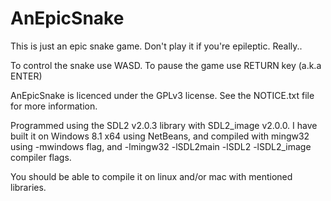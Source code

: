 AnEpicSnake
===========

This is just an epic snake game. Don't play it if you're epileptic. Really..

To control the snake use WASD.
To pause the game use RETURN key (a.k.a ENTER)

AnEpicSnake is licenced under the GPLv3 license.
See the NOTICE.txt file for more information.


Programmed using the SDL2 v2.0.3 library with SDL2_image v2.0.0. 
I have built it on Windows 8.1 x64 using NetBeans, and compiled with mingw32
using -mwindows flag, and -lmingw32 -lSDL2main -lSDL2 -lSDL2_image compiler flags.

You should be able to compile it on linux and/or mac with mentioned libraries.